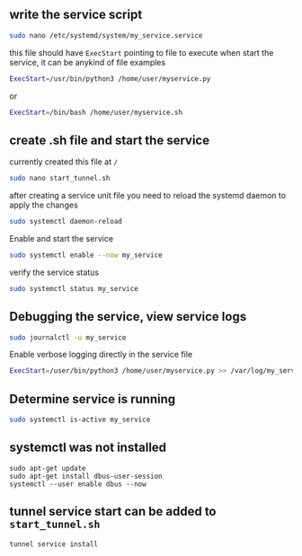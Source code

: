 ## write the service script
```bash
sudo nano /etc/systemd/system/my_service.service
```
this file should have `ExecStart` pointing to file to execute when start the service, it can be anykind of file
examples
```bash
ExecStart=/usr/bin/python3 /home/user/myservice.py
```
or
```bash
ExecStart=/bin/bash /home/user/myservice.sh
```

## create .sh file and start the service
currently created this file at `/`
```bash
sudo nano start_tunnel.sh 
```
after creating a service unit file you need to reload the systemd daemon to apply the changes
```bash
sudo systemctl daemon-reload
```
Enable and start the service
```bash
sudo systemctl enable --now my_service
```
verify the service status
```bash
sudo systemctl status my_service
```


## Debugging the service, view service logs
```bash
sudo journalctl -u my_service
```

Enable verbose logging directly in the service file
```bash
ExecStart=/user/bin/python3 /home/user/myservice.py >> /var/log/my_service.log 2>&1
```

## Determine service is running
```bash
sudo systemctl is-active my_service
```

## systemctl was not installed
```
sudo apt-get update
sudo apt-get install dbus-user-session
systemctl --user enable dbus --now
```

## tunnel service start can be added to `start_tunnel.sh`
```bash
tunnel service install 
```
